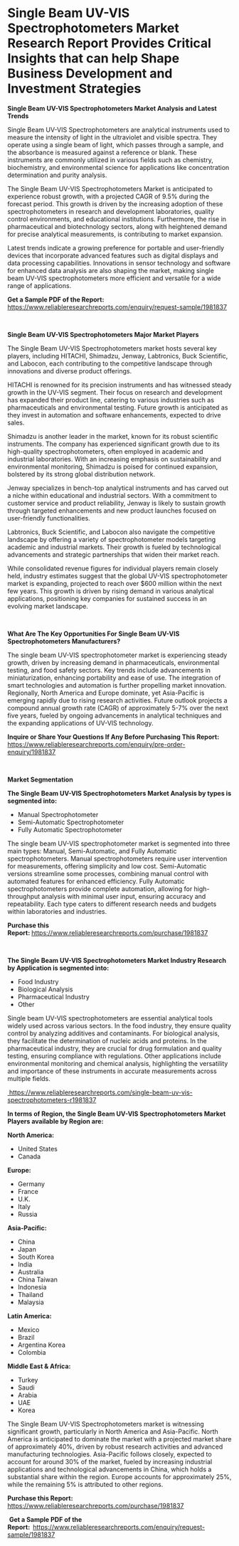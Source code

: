 <p><h1>Single Beam UV-VIS Spectrophotometers Market Research Report Provides Critical Insights that can help Shape Business Development and Investment Strategies</h1></p><p><strong>Single Beam UV-VIS Spectrophotometers Market Analysis and Latest Trends</strong></p>
<p><p>Single Beam UV-VIS Spectrophotometers are analytical instruments used to measure the intensity of light in the ultraviolet and visible spectra. They operate using a single beam of light, which passes through a sample, and the absorbance is measured against a reference or blank. These instruments are commonly utilized in various fields such as chemistry, biochemistry, and environmental science for applications like concentration determination and purity analysis.</p><p>The Single Beam UV-VIS Spectrophotometers Market is anticipated to experience robust growth, with a projected CAGR of 9.5% during the forecast period. This growth is driven by the increasing adoption of these spectrophotometers in research and development laboratories, quality control environments, and educational institutions. Furthermore, the rise in pharmaceutical and biotechnology sectors, along with heightened demand for precise analytical measurements, is contributing to market expansion.</p><p>Latest trends indicate a growing preference for portable and user-friendly devices that incorporate advanced features such as digital displays and data processing capabilities. Innovations in sensor technology and software for enhanced data analysis are also shaping the market, making single beam UV-VIS spectrophotometers more efficient and versatile for a wide range of applications.</p></p>
<p><strong>Get a Sample PDF of the Report:&nbsp;</strong> <a href="https://www.reliableresearchreports.com/enquiry/request-sample/1981837?utm_campaign=3353&utm_medium=2&utm_source=Github&utm_content=ia&utm_term=12042025&utm_id=single-beam-uv-vis-spectrophotometers">https://www.reliableresearchreports.com/enquiry/request-sample/1981837</a></p>
<p>&nbsp;</p>
<p><strong>Single Beam UV-VIS Spectrophotometers Major Market Players</strong></p>
<p><p>The Single Beam UV-VIS Spectrophotometers market hosts several key players, including HITACHI, Shimadzu, Jenway, Labtronics, Buck Scientific, and Labocon, each contributing to the competitive landscape through innovations and diverse product offerings.</p><p>HITACHI is renowned for its precision instruments and has witnessed steady growth in the UV-VIS segment. Their focus on research and development has expanded their product line, catering to various industries such as pharmaceuticals and environmental testing. Future growth is anticipated as they invest in automation and software enhancements, expected to drive sales.</p><p>Shimadzu is another leader in the market, known for its robust scientific instruments. The company has experienced significant growth due to its high-quality spectrophotometers, often employed in academic and industrial laboratories. With an increasing emphasis on sustainability and environmental monitoring, Shimadzu is poised for continued expansion, bolstered by its strong global distribution network.</p><p>Jenway specializes in bench-top analytical instruments and has carved out a niche within educational and industrial sectors. With a commitment to customer service and product reliability, Jenway is likely to sustain growth through targeted enhancements and new product launches focused on user-friendly functionalities.</p><p>Labtronics, Buck Scientific, and Labocon also navigate the competitive landscape by offering a variety of spectrophotometer models targeting academic and industrial markets. Their growth is fueled by technological advancements and strategic partnerships that widen their market reach.</p><p>While consolidated revenue figures for individual players remain closely held, industry estimates suggest that the global UV-VIS spectrophotometer market is expanding, projected to reach over $600 million within the next few years. This growth is driven by rising demand in various analytical applications, positioning key companies for sustained success in an evolving market landscape.</p></p>
<p>&nbsp;</p>
<p><strong>What Are The Key Opportunities For Single Beam UV-VIS Spectrophotometers Manufacturers?</strong></p>
<p><p>The single beam UV-VIS spectrophotometer market is experiencing steady growth, driven by increasing demand in pharmaceuticals, environmental testing, and food safety sectors. Key trends include advancements in miniaturization, enhancing portability and ease of use. The integration of smart technologies and automation is further propelling market innovation. Regionally, North America and Europe dominate, yet Asia-Pacific is emerging rapidly due to rising research activities. Future outlook projects a compound annual growth rate (CAGR) of approximately 5-7% over the next five years, fueled by ongoing advancements in analytical techniques and the expanding applications of UV-VIS technology.</p></p>
<p><strong>Inquire or Share Your Questions If Any Before Purchasing This Report:</strong> <a href="https://www.reliableresearchreports.com/enquiry/pre-order-enquiry/1981837?utm_campaign=3353&utm_medium=2&utm_source=Github&utm_content=ia&utm_term=12042025&utm_id=single-beam-uv-vis-spectrophotometers">https://www.reliableresearchreports.com/enquiry/pre-order-enquiry/1981837</a></p>
<p>&nbsp;</p>
<p><strong>Market Segmentation</strong></p>
<p><strong>The Single Beam UV-VIS Spectrophotometers Market Analysis by types is segmented into:</strong></p>
<p><ul><li>Manual Spectrophotometer</li><li>Semi-Automatic Spectrophotometer</li><li>Fully Automatic Spectrophotometer</li></ul></p>
<p><p>The single beam UV-VIS spectrophotometer market is segmented into three main types: Manual, Semi-Automatic, and Fully Automatic spectrophotometers. Manual spectrophotometers require user intervention for measurements, offering simplicity and low cost. Semi-Automatic versions streamline some processes, combining manual control with automated features for enhanced efficiency. Fully Automatic spectrophotometers provide complete automation, allowing for high-throughput analysis with minimal user input, ensuring accuracy and repeatability. Each type caters to different research needs and budgets within laboratories and industries.</p></p>
<p><strong>Purchase this Report:&nbsp;</strong><a href="https://www.reliableresearchreports.com/purchase/1981837?utm_campaign=3353&utm_medium=2&utm_source=Github&utm_content=ia&utm_term=12042025&utm_id=single-beam-uv-vis-spectrophotometers">https://www.reliableresearchreports.com/purchase/1981837</a></p>
<p>&nbsp;</p>
<p><strong>The Single Beam UV-VIS Spectrophotometers Market Industry Research by Application is segmented into:</strong></p>
<p><ul><li>Food Industry</li><li>Biological Analysis</li><li>Pharmaceutical Industry</li><li>Other</li></ul></p>
<p><p>Single beam UV-VIS spectrophotometers are essential analytical tools widely used across various sectors. In the food industry, they ensure quality control by analyzing additives and contaminants. For biological analysis, they facilitate the determination of nucleic acids and proteins. In the pharmaceutical industry, they are crucial for drug formulation and quality testing, ensuring compliance with regulations. Other applications include environmental monitoring and chemical analysis, highlighting the versatility and importance of these instruments in accurate measurements across multiple fields.</p></p>
<p><a href="https://www.reliableresearchreports.com/single-beam-uv-vis-spectrophotometers-r1981837?utm_campaign=3353&utm_medium=2&utm_source=Github&utm_content=ia&utm_term=12042025&utm_id=single-beam-uv-vis-spectrophotometers">&nbsp;https://www.reliableresearchreports.com/single-beam-uv-vis-spectrophotometers-r1981837</a></p>
<p><strong>In terms of Region, the Single Beam UV-VIS Spectrophotometers Market Players available by Region are:</strong></p>
<p>
    <p> <strong> North America: </strong>
        <ul>
            <li>United States</li>
            <li>Canada</li>
        </ul>
        </p> 
    <p> <strong> Europe: </strong>
        <ul>
            <li>Germany</li>
            <li>France</li>
            <li>U.K.</li>
            <li>Italy</li>
            <li>Russia</li>
        </ul>
        </p> 
    <p> <strong> Asia-Pacific: </strong>
        <ul>
            <li>China</li>
            <li>Japan</li>
            <li>South Korea</li>
            <li>India</li>
            <li>Australia</li>
            <li>China Taiwan</li>
            <li>Indonesia</li>
            <li>Thailand</li>
            <li>Malaysia</li>
        </ul>
        </p> 
    <p> <strong> Latin America: </strong>
        <ul>
            <li>Mexico</li>
            <li>Brazil</li>
            <li>Argentina Korea</li>
            <li>Colombia</li>
        </ul>
        </p> 
    <p> <strong> Middle East & Africa: </strong>
        <ul>
            <li>Turkey</li>
            <li>Saudi</li>
            <li>Arabia</li>
            <li>UAE</li>
            <li>Korea</li>
        </ul>
    </p>
    </p>
<p><p>The Single Beam UV-VIS Spectrophotometers market is witnessing significant growth, particularly in North America and Asia-Pacific. North America is anticipated to dominate the market with a projected market share of approximately 40%, driven by robust research activities and advanced manufacturing technologies. Asia-Pacific follows closely, expected to account for around 30% of the market, fueled by increasing industrial applications and technological advancements in China, which holds a substantial share within the region. Europe accounts for approximately 25%, while the remaining 5% is attributed to other regions.</p></p>
<p><strong>Purchase this Report: </strong><a href="https://www.reliableresearchreports.com/purchase/1981837?utm_campaign=3353&utm_medium=2&utm_source=Github&utm_content=ia&utm_term=12042025&utm_id=single-beam-uv-vis-spectrophotometers">https://www.reliableresearchreports.com/purchase/1981837</a></p>
<p>&nbsp;<strong>Get a Sample PDF of the Report:&nbsp;&nbsp;</strong><a href="https://www.reliableresearchreports.com/enquiry/request-sample/1981837?utm_campaign=3353&utm_medium=2&utm_source=Github&utm_content=ia&utm_term=12042025&utm_id=single-beam-uv-vis-spectrophotometers">https://www.reliableresearchreports.com/enquiry/request-sample/1981837</a></p>
<p><strong></strong></p>
<p><p></p><p></p><p></p></p>